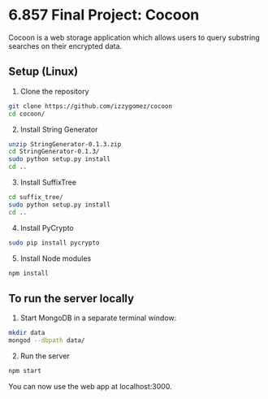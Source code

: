 6.857 Final Project: Cocoon
===========================
Cocoon is a web storage application which allows users to query substring searches on their encrypted data.

Setup (Linux)
-------------
1. Clone the repository
```bash
git clone https://github.com/izzygomez/cocoon
cd cocoon/
```
2. Install String Generator
```bash
unzip StringGenerator-0.1.3.zip
cd StringGenerator-0.1.3/
sudo python setup.py install
cd ..
```
3. Install SuffixTree
```bash
cd suffix_tree/
sudo python setup.py install
cd ..
```
4. Install PyCrypto
```bash
sudo pip install pycrypto
```
5. Install Node modules
```bash
npm install
```

To run the server locally
-------------------------
1. Start MongoDB in a separate terminal window:
```bash
mkdir data
mongod --dbpath data/
```
2. Run the server
```bash
npm start
```

You can now use the web app at localhost:3000.
